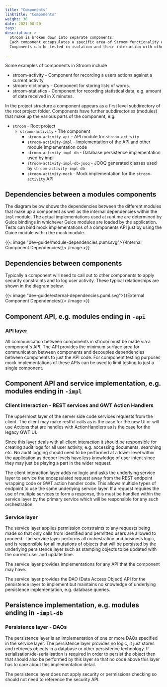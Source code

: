 ```yaml
---
title: "Components"
linkTitle: "Components"
weight: 30
date: 2021-08-20
tags: 
description: >
  Stroom is broken down into separate components.
  Each component encapsulates a specific area of Stroom functionality and aids development by providing a single area of focus for new features and ensures separate components remain as loosely coupled as possible.
  Components can be tested in isolation and their interaction with other components easily understood by only allowing dependencies via minimal APIs.

---
```


Some examples of components in Stroom include
* stroom-activity - Component for recording a users actions against a current activity
* stroom-dictionary - Component for storing lists of words.
* stroom-statistics - Component for recording statistical data, e.g. amount of data received in X minutes.

In the project structure a component appears as a first level subdirectory of the root project folder.
Components have further subdirectories (modules) that make up the various parts of the component, e.g.

* `stroom` - Root project
  * `stroom-activity` - The component
    * `stroom-activity-api` - API module for `stroom-activity`
    * `stroom-activity-impl` - Implementation of the API and other module implementation code
    * `stroom-activity-impl-db` - Database persistence implementation used by impl
    * `stroom-activity-impl-db-jooq` - JOOQ generated classes used by `stroom-activity-impl-db`
    * `stroom-activity-mock` - Mock implementation for the `stroom-activity` API


## Dependencies between a modules components

The diagram below shows the dependencies between the different modules that make up a component as well as the internal dependencies within the `impl` module.
The actual implementations used at runtime are determined by Guice bindings in whichever Guice modules are loaded by the application.
Tests can bind mock implementations of a components API just by using the Guice module within the mock module.

{{< image "dev-guide/module-dependencies.puml.svg">}}Internal Component Dependencies{{< /image >}}


## Dependencies between components

Typically a component will need to call out to other components to apply security constraints and to log user activity.
These typical relationships are shown in the diagram below.

{{< image "dev-guide/external-dependencies.puml.svg">}}External Component Dependencies{{< /image >}}


## Component API, e.g. modules ending in `-api`


### API layer

All communication between components in stroom must be made via a component's API.
The API provides the minimum surface area for communication between components and decouples dependencies between components to just the API code.
For component testing purposes mock implementations of these APIs can be used to limit testing to just a single component.


## Component API and service implementation, e.g. modules ending in `-impl`


### Client interaction - REST services and GWT Action Handlers

The uppermost layer of the server side code services requests from the client.
The client may make restful calls as is the case for the new UI or will use Actions that are handles with ActionHandlers as is the case for the legacy GWT UI.

Since this layer deals with all client interaction it should be responsible for creating audit logs for all user activity, e.g. accessing documents, searching etc.
No audit logging should need to be performed at a lower level within the application as deeper levels have less knowledge of user intent since they may just be playing a part in the wider request.

The client interaction layer adds no logic and asks the underlying service layer to service the encapsulated request away from the REST endpoint wrapping code or GWT action handler code.
This allows multiple types of endpoint to use the same underlying service layer.
If a request requires the use of multiple services to form a response, this must be handled within the service layer by the primary service which will be responsible for any such orchestration.


### Service layer

The service layer applies permission constraints to any requests being made so that only calls from identified and permitted users are allowed to proceed.
The service layer performs all orchestration and business logic, and is responsible for all mutations of objects that will be persisted by the underlying persistence layer such as stamping objects to be updated with the current user and update time.

The service layer provides implementations for any API that the component may have.

The service layer provides the DAO (Data Access Object) API for the persistence layer to implement but maintains no knowledge of underlying persistence implementation, e.g. database queries.


## Persistence implementation, e.g. modules ending in `-impl-db`


### Persistence layer - DAOs

The persistence layer is an implementation of one or more DAOs specified in the service layer.
The persistence layer provides no logic, it just stores and retrieves objects in a database or other persistence technology.
If serialisation/de-serialisation is required in order to persist the object then that should also be performed by this layer so that no code above this layer has to care about this implementation detail.

The persistence layer does not apply security or permissions checking so should not need to reference the security API.

